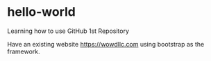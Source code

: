 # hello-world
Learning how to use GitHub 1st Repository

Have an existing website https://wowdllc.com using bootstrap as the framework.
